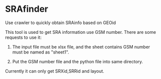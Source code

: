 # SRAfinder
Use crawler to quickly obtain SRAinfo based on GEOid

This tool is used to get SRA information use GSM number. There are some requests to use it:

1. The input file must be xlsx file, and the sheet contains GSM number must be named as "sheet1".

2. Put the GSM number file and the python file into same directory.

Currently it can only get SRXid,SRRid and layout.

